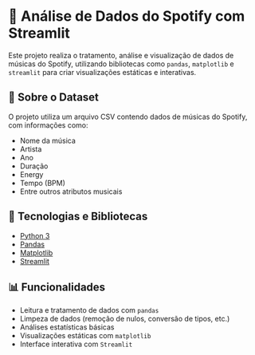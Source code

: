 # 🎵 Análise de Dados do Spotify com Streamlit

Este projeto realiza o tratamento, análise e visualização de dados de músicas do Spotify, utilizando bibliotecas como `pandas`, `matplotlib` e `streamlit` para criar visualizações estáticas e interativas.

## 📄 Sobre o Dataset

O projeto utiliza um arquivo CSV contendo dados de músicas do Spotify, com informações como:

- Nome da música
- Artista
- Ano
- Duração
- Energy
- Tempo (BPM)
- Entre outros atributos musicais

## 🧰 Tecnologias e Bibliotecas

- [Python 3](https://www.python.org/)
- [Pandas](https://pandas.pydata.org/)
- [Matplotlib](https://matplotlib.org/)
- [Streamlit](https://streamlit.io/)

## 📊 Funcionalidades

- Leitura e tratamento de dados com `pandas`
- Limpeza de dados (remoção de nulos, conversão de tipos, etc.)
- Análises estatísticas básicas
- Visualizações estáticas com `matplotlib`
- Interface interativa com `Streamlit`
